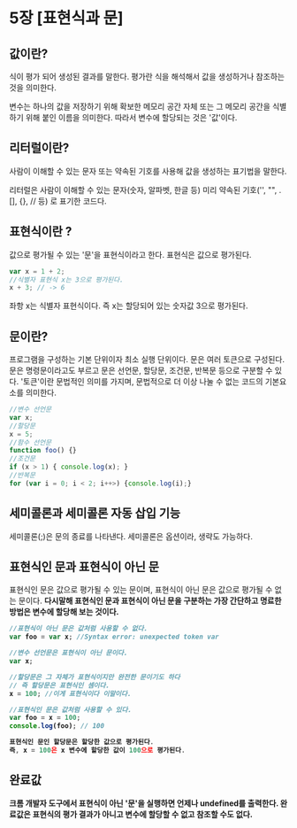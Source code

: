 # 5장 [표현식과 문]

## 값이란?
식이 평가 되어 생성된 결과를 말한다.
평가란 식을 해석해서 값을 생성하거나 참조하는 것을 의미한다.

변수는 하나의 값을 저장하기 위해 확보한 메모리 공간 자체 또는 그 메모리 공간을 식별하기 위해 붙인 이름을 의미한다.
따라서 변수에 할당되는 것은 '값'이다.

## 리터럴이란?
사람이 이해할 수 있는 문자 또는 약속된 기호를 사용해 값을 생성하는 표기법을 말한다.

리터럴은 
사람이 이해할 수 있는 문자(숫자, 알파벳, 한글 등) 
미리 약속된 기호('', "", . [], {}, // 등)
로 표기한 코드다.

## 표현식이란 ?
값으로 평가될 수 있는 '문'을 표현식이라고 한다.
표현식은 값으로 평가된다.

```jsx
var x = 1 + 2;
//식별자 표현식 x는 3으로 평가된다. 
x + 3; // -> 6
```
좌항 x는 식별자 표현식이다. 
즉 x는 할당되어 있는 숫자값 3으로 평가된다.

## 문이란?
프로그램을 구성하는 기본 단위이자 최소 실행 단위이다.
문은 여러 토큰으로 구성된다.
문은 명령문이라고도 부르고 문은 선언문, 할당문, 조건문, 반복문 등으로 구분할 수 있다.
'토큰'이란 문법적인 의미를 가지며, 문법적으로 더 이상 나눌 수 없는 코드의 기본요소를 의미한다.

```jsx
//변수 선언문
var x;
//할당문
x = 5;
//함수 선언문
function foo() {}
//조건문
if (x > 1) { console.log(x); }
//반복문
for (var i = 0; i < 2; i++>) {console.log(i);}
```

## 세미콜론과 세미콜론 자동 삽입 기능
세미콜론(;)은 문의 종료를 나타낸다.
세미콜론은 옵션이라, 생략도 가능하다.

## 표현식인 문과 표현식이 아닌 문
표현식인 문은 값으로 평가될 수 있는 문이며,
표현식이 아닌 문은 값으로 평가될 수 없는 문이다.
<b>다시말해<b> 표현식인 문과 표현식이 아닌 문을 구분하는 가장 간단하고 명료한 방법은 변수에 할당해 보는 것이다.

```jsx
//표현식이 아닌 문은 값처럼 사용할 수 없다.
var foo = var x; //Syntax error: unexpected token var

//변수 선언문은 표현식이 아닌 문이다.
var x;

//할당문은 그 자체가 표현식이지만 완전한 문이기도 하다 
// 즉 할당문은 표현식인 셈이다.
x = 100; //이게 표현식이다 이말이다.

//표현식인 문은 값처럼 사용할 수 있다.
var foo = x = 100;
console.log(foo); // 100

표현식인 문인 할당문은 할당한 값으로 평가된다.
즉, x = 100은 x 변수에 할당한 값이 100으로 평가된다. 
```

## 완료값
크롬 개발자 도구에서 표현식이 아닌 '문'을 실행하면 언제나 undefined를 출력한다.
완료값은 표현식의 평가 결과가 아니고 변수에 할당할 수 없고 참조할 수도 없다.
